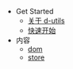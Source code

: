 * Get Started
  * [关于 d-utils](./other/_about.md)
  * [快速开始](./other/_start.md)
* 内容
  * [dom](./lib/_dom.md)
  * [store](./lib/_store.md)
